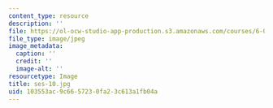 ```yaml
---
content_type: resource
description: ''
file: https://ol-ocw-studio-app-production.s3.amazonaws.com/courses/6-00sc-introduction-to-computer-science-and-programming-spring-2011/103553ac9c6657230fa23c613a1fb04a_ses-10.jpg
file_type: image/jpeg
image_metadata:
  caption: ''
  credit: ''
  image-alt: ''
resourcetype: Image
title: ses-10.jpg
uid: 103553ac-9c66-5723-0fa2-3c613a1fb04a
---
```

